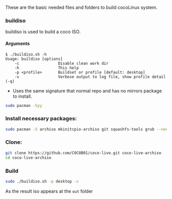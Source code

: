 These are the basic needed files and folders to build cocoLinux system.

### buildiso

buildiso is used to build a coco ISO.

#### Arguments

~~~
$ ./buildiso.sh -h
Usage: buildiso [options]
    -c                 Disable clean work dir
    -h                 This help
    -p <profile>       Buildset or profile [default: desktop]
    -v                 Verbose output to log file, show profile detail (-q)
~~~

* Uses the same signature that normal repo and has no mirrors package to install.

```bash
sudo pacman -Syy
```

### Install necessary packages:
```bash
sudo pacman -S archiso mkinitcpio-archiso git squashfs-tools grub --needed
```

### Clone:
```bash
git clone https://github.com/C0C0B01/coco-live.git coco-live-archiso
cd coco-live-archiso
```

### Build
```bash
sudo ./buildiso.sh -p desktop -v
```

As the result iso appears at the `out` folder
